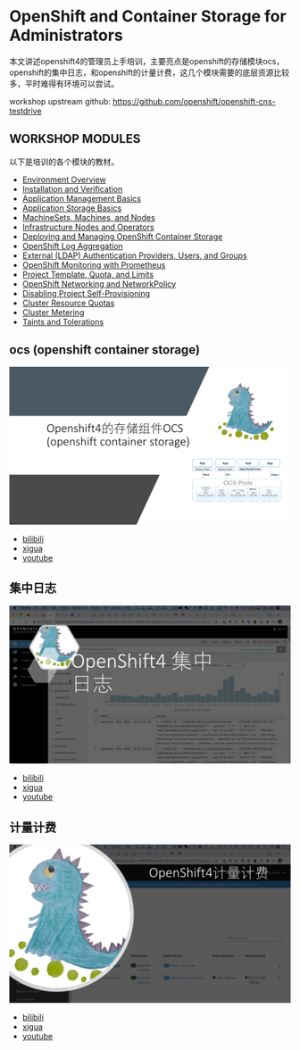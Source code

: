 # OpenShift and Container Storage for Administrators

本文讲述openshift4的管理员上手培训，主要亮点是openshift的存储模块ocs，openshift的集中日志，和openshift的计量计费，这几个模块需要的底层资源比较多，平时难得有环境可以尝试。

workshop upstream github: 
https://github.com/openshift/openshift-cns-testdrive


## WORKSHOP MODULES

以下是培训的各个模块的教材。

- [Environment Overview](https://1drv.ms/b/s!AqLmU5b8zhHEo0sRBCH5BMaZddhi?e=KEudMv)
- [Installation and Verification](https://1drv.ms/b/s!AqLmU5b8zhHEo0wqS3v9yTSoklce?e=pQYdyU)
- [Application Management Basics](https://1drv.ms/b/s!AqLmU5b8zhHEo009M1dtOK0jjxdF?e=IjteVg)
- [Application Storage Basics](https://1drv.ms/b/s!AqLmU5b8zhHEo05w6aqcqsFj_kLi?e=vUcPbL)
- [MachineSets, Machines, and Nodes](https://1drv.ms/b/s!AqLmU5b8zhHEo09Atba1-eE6uVNL?e=ibXzyT)
- [Infrastructure Nodes and Operators](https://1drv.ms/b/s!AqLmU5b8zhHEo0wqS3v9yTSoklce?e=oUbqDA)
- [Deploying and Managing OpenShift Container Storage](https://1drv.ms/b/s!AqLmU5b8zhHEo1GVX4TQfnsXwdsG?e=YaOWod)
- [OpenShift Log Aggregation](https://1drv.ms/b/s!AqLmU5b8zhHEo1I_-Mb3Jt6ayMVe?e=AB8QQJ)
- [External (LDAP) Authentication Providers, Users, and Groups](https://1drv.ms/b/s!AqLmU5b8zhHEo1NIj7lEctuhyDKE?e=d5yt0w)
- [OpenShift Monitoring with Prometheus](https://1drv.ms/b/s!AqLmU5b8zhHEo1SAeYG1yZtBxoC0?e=iNCUQj)
- [Project Template, Quota, and Limits](https://1drv.ms/b/s!AqLmU5b8zhHEo1Xcm6-ZJBlFpThB?e=EXgqJM)
- [OpenShift Networking and NetworkPolicy](https://1drv.ms/b/s!AqLmU5b8zhHEo1bOfjTiirI_WSI4?e=o42hIP)
- [Disabling Project Self-Provisioning](https://1drv.ms/b/s!AqLmU5b8zhHEo1cXtp9n45kxGyJh?e=GGz6UB)
- [Cluster Resource Quotas](https://1drv.ms/b/s!AqLmU5b8zhHEo1hqTna_NJ5iVYCL?e=jo6zxm)
- [Cluster Metering](https://1drv.ms/b/s!AqLmU5b8zhHEo1mtc9lSRdzwp0uQ?e=1QD43U)
- [Taints and Tolerations](https://1drv.ms/b/s!AqLmU5b8zhHEo1pb5Czs_S8_pM5b?e=tN1uwZ)

## ocs (openshift container storage)

[<kbd><img src="imgs/2020-09-17-14-34-10.png" width="600"></kbd>](https://www.bilibili.com/video/BV1Ta4y1j7Bk/)

- [bilibili](https://www.bilibili.com/video/BV1Ta4y1j7Bk/)
- [xigua](https://www.ixigua.com/6873344400114582030)
- [youtube](https://www.youtube.com/watch?v=BQ46mIkDZjo)

## 集中日志

[<kbd><img src="imgs/2020-09-23-06-33-45.png" width="600"></kbd>](https://www.bilibili.com/video/BV11h411X7h5/)

- [bilibili](https://www.bilibili.com/video/BV11h411X7h5/)
- [xigua](https://www.ixigua.com/6875209638690849294)
- [youtube](https://www.youtube.com/watch?v=xZ1pDMx_gho)

## 计量计费

[<kbd><img src="imgs/2020-09-23-12-18-19.png" width="600"></kbd>](https://www.bilibili.com/video/BV1AZ4y1K7GE/)

- [bilibili](https://www.bilibili.com/video/BV1AZ4y1K7GE/)
- [xigua](https://www.ixigua.com/6875534619349877261)
- [youtube](https://youtu.be/jMrz_Rvd89U)
